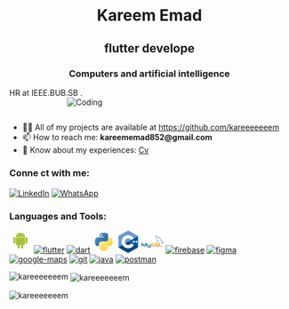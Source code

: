 
<h1 align="center"> Kareem Emad</h1>
<h2 align="center">flutter develope</h2>
<h3 align="center">Computers and artificial intelligence </h3>
HR at IEEE.BUB.SB
.</h3>
<img align="right" alt="Coding" width="400" src="https://media0.giphy.com/media/qgQUggAC3Pfv687qPC/giphy.gif">

<p align="left"> <a href="https://twitter.com/" target="blank"><img src="https://img.shields.io/twitter/follow/?logo=twitter&style=for-the-badge" alt="" /></a> </p>

<ul>
    <li>👨‍💻 All of my projects are available at <a href="https://github.com/kareeeeeeem" target="_blank">https://github.com/kareeeeeeem</a></li>
    <li>📫 How to reach me: <strong>kareememad852@gmail.com</strong></li>
    <li>📄 Know about my experiences: <a href="https://drive.google.com/file/d/1A9uqoLCEV2k6oqw1BAVYaV594NcEOtto/view?usp=drivesdk" target="_blank">Cv</a></li>
</ul>

<h3 align="left">Conne
    ct with me:</h3>
<p align="left">
    <a href="https://www.linkedin.com/in/kareem-emad-651893219/" target="blank"><img align="center"
            src="https://raw.githubusercontent.com/rahuldkjain/github-profile-readme-generator/master/src/images/icons/Social/linked-in-alt.svg"
            alt="LinkedIn" height="30" width="40" /></a>
    <a href="https://wa.me/01554327428" target="blank"><img align="center"
            src="https://imageurl_for_whatsapp_icon.svg"
            alt="WhatsApp" height="30" width="40" /></a>
</p>

</p>

<h3 align="left">Languages and Tools:</h3>
<p align="left">
    <a href="https://developer.android.com" target="_blank" rel="noreferrer"><img
            src="https://raw.githubusercontent.com/devicons/devicon/master/icons/android/android-original-wordmark.svg"
            alt="android" width="40" height="40" /></a>
    <a href="https://flutter.dev" target="_blank" rel="noreferrer"><img
            src="https://www.vectorlogo.zone/logos/flutterio/flutterio-icon.svg" alt="flutter" width="40" height="40" /></a>
    <a href="https://dart.dev" target="_blank" rel="noreferrer"><img
            src="https://www.vectorlogo.zone/logos/dartlang/dartlang-icon.svg" alt="dart" width="40" height="40" /></a>
    <a href="https://www.python.org" target="_blank" rel="noreferrer"><img
            src="https://raw.githubusercontent.com/devicons/devicon/master/icons/python/python-original.svg" alt="python" width="40" height="40" /></a>
    <a href="https://en.cppreference.com/" target="_blank" rel="noreferrer"><img
            src="https://raw.githubusercontent.com/devicons/devicon/master/icons/cplusplus/cplusplus-original.svg" alt="c++" width="40" height="40" /></a>
    <a href="https://www.w3schools.com/sql/" target="_blank" rel="noreferrer"><img
            src="https://raw.githubusercontent.com/devicons/devicon/master/icons/mysql/mysql-original-wordmark.svg" alt="sql" width="40" height="40" /></a>
    <a href="https://firebase.google.com/" target="_blank" rel="noreferrer"><img
            src="https://www.vectorlogo.zone/logos/firebase/firebase-icon.svg" alt="firebase" width="40" height="40" /></a>
    <a href="https://www.figma.com/" target="_blank" rel="noreferrer"><img
            src="https://www.vectorlogo.zone/logos/figma/figma-icon.svg" alt="figma" width="40" height="40" /></a>
    <a href="https://cloud.google.com/maps-platform/" target="_blank" rel="noreferrer"><img
            src="https://www.vectorlogo.zone/logos/google_maps/google_maps-icon.svg" alt="google-maps" width="40" height="40" /></a>
    <a href="https://git-scm.com/" target="_blank" rel="noreferrer"><img
            src="https://www.vectorlogo.zone/logos/git-scm/git-scm-icon.svg" alt="git" width="40" height="40" /></a>
    <a href="https://www.java.com/" target="_blank" rel="noreferrer"><img
            src="https://www.vectorlogo.zone/logos/java/java-icon.svg" alt="java" width="40" height="40" /></a>
    <a href="https://www.postman.com/" target="_blank" rel="noreferrer"><img
            src="https://www.vectorlogo.zone/logos/getpostman/getpostman-icon.svg" alt="postman" width="40" height="40" /></a>
</p>


<p><img align="left" src="https://github-readme-stats.vercel.app/api/top-langs?username=kareeeeeeem&show_icons=true&locale=en&layout=compact"
        alt="kareeeeeeem" /></p>

<p>&nbsp;<img align="center" src="https://github-readme-stats.vercel.app/api?username=kareeeeeeem&show_icons=true&locale=en"
        alt="kareeeeeeem" /></p>

<p><img align="center" src="https://github-readme-streak-stats.herokuapp.com/?user=kareeeeeeem&"
        alt="kareeeeeeem" /></p>
